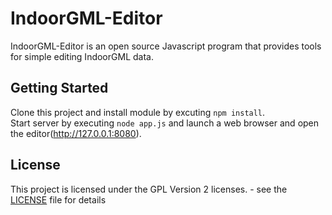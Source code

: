 IndoorGML-Editor
=============

IndoorGML-Editor is an open source Javascript program that provides tools for simple editing IndoorGML data.


## Getting Started
Clone this project and install module by excuting `npm install`.<br>
Start server by executing `node app.js` and launch a web browser and open the editor(http://127.0.0.1:8080).


## License
This project is licensed under the GPL Version 2 licenses. - see the [LICENSE](https://github.com/STEMLab/IndoorGML-Editor/blob/master/LICENSE) file for details

